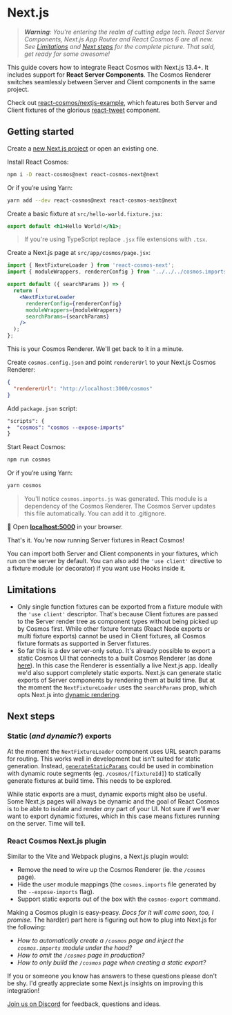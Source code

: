 # Next.js

> _**Warning**: You're entering the realm of cutting edge tech. React Server Components, Next.js App Router and React Cosmos 6 are all new. See [Limitations](#limitations) and [Next steps](#next-steps) for the complete picture. That said, get ready for some awesome!_

This guide covers how to integrate React Cosmos with Next.js 13.4+. It includes support for **React Server Components**. The Cosmos Renderer switches seamlessly between Server and Client components in the same project.

Check out [react-cosmos/nextjs-example](https://github.com/react-cosmos/nextjs-example), which features both Server and Client fixtures of the glorious [react-tweet](https://github.com/vercel-labs/react-tweet) component.

## Getting started

Create a [new Next.js project](https://nextjs.org/docs/getting-started/installation) or open an existing one.

Install React Cosmos:

```bash
npm i -D react-cosmos@next react-cosmos-next@next
```

Or if you’re using Yarn:

```bash
yarn add --dev react-cosmos@next react-cosmos-next@next
```

Create a basic fixture at `src/hello-world.fixture.jsx`:

```jsx
export default <h1>Hello World!</h1>;
```

> If you're using TypeScript replace `.jsx` file extensions with `.tsx`.

Create a Next.js page at `src/app/cosmos/page.jsx`:

```jsx
import { NextFixtureLoader } from 'react-cosmos-next';
import { moduleWrappers, rendererConfig } from '../../../cosmos.imports';

export default ({ searchParams }) => {
  return (
    <NextFixtureLoader
      rendererConfig={rendererConfig}
      moduleWrappers={moduleWrappers}
      searchParams={searchParams}
    />
  );
};
```

This is your Cosmos Renderer. We'll get back to it in a minute.

Create `cosmos.config.json` and point `rendererUrl` to your Next.js Cosmos Renderer:

```json
{
  "rendererUrl": "http://localhost:3000/cosmos"
}
```

Add `package.json` script:

```diff
"scripts": {
+  "cosmos": "cosmos --expose-imports"
}
```

Start React Cosmos:

```bash
npm run cosmos
```

Or if you’re using Yarn:

```bash
yarn cosmos
```

> You'll notice `cosmos.imports.js` was generated. This module is a dependency of the Cosmos Renderer. The Cosmos Server updates this file automatically. You can add it to .gitignore.

🚀 Open **[localhost:5000](http://localhost:5000)** in your browser.

That's it. You're now running Server fixtures in React Cosmos!

You can import both Server and Client components in your fixtures, which run on the server by default. You can also add the `'use client'` directive to a fixture module (or decorator) if you want use Hooks inside it.

## Limitations

- Only single function fixtures can be exported from a fixture module with the `'use client'` descriptor. That's because Client fixtures are passed to the Server render tree as component types without being picked up by Cosmos first. While other fixture formats (React Node exports or multi fixture exports) cannot be used in Client fixtures, all Cosmos fixture formats as supported in Server fixtures.
- So far this is a dev server-only setup. It's already possible to export a static Cosmos UI that connects to a built Cosmos Renderer (as done [here](https://cosmos-reactjs.vercel.app/)). In this case the Renderer is essentially a live Next.js app. Ideally we'd also support completely static exports. Next.js can generate static exports of Server components by rendering them at build time. But at the moment the `NextFixtureLoader` uses the `searchParams` prop, which opts Next.js into [dynamic rendering](https://nextjs.org/docs/app/building-your-application/rendering/static-and-dynamic-rendering#dynamic-rendering).

## Next steps

### Static (_and dynamic?_) exports

At the moment the `NextFixtureLoader` component uses URL search params for routing. This works well in development but isn't suited for static generation. Instead, [`generateStaticParams`](https://nextjs.org/docs/app/api-reference/functions/generate-static-params) could be used in combination with dynamic route segments (eg. `/cosmos/[fixtureId]`) to statically generate fixtures at build time. This needs to be explored.

While static exports are a must, dynamic exports might also be useful. Some Next.js pages will always be dynamic and the goal of React Cosmos is to be able to isolate and render _any_ part of your UI. Not sure if we'll ever want to export dynamic fixtures, which in this case means fixtures running on the server. Time will tell.

### React Cosmos Next.js plugin

Similar to the Vite and Webpack plugins, a Next.js plugin would:

- Remove the need to wire up the Cosmos Renderer (ie. the `/cosmos` page).
- Hide the user module mappings (the `cosmos.imports` file generated by the `--expose-imports` flag).
- Support static exports out of the box with the `cosmos-export` command.

Making a Cosmos plugin is easy-peasy. _Docs for it will come soon, too, I promise._ The hard(er) part here is figuring out how to plug into Next.js for the following:

- _How to automatically create a `/cosmos` page and inject the `cosmos.imports` module under the hood?_
- _How to omit the `/cosmos` page in production?_
- _How to only build the `/cosmos` page when creating a static export?_

If you or someone you know has answers to these questions please don't be shy. I'd greatly appreciate some Next.js insights on improving this integration!

[Join us on Discord](https://discord.gg/3X95VgfnW5) for feedback, questions and ideas.
